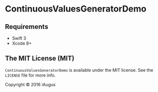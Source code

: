 # ContinuousValuesGeneratorDemo

## Requirements
- Swift 3
- Xcode 8+

## The MIT License (MIT)
`ContinuousValuesGeneratorDemo` is available under the MIT license. See the `LICENSE` file for more info.

Copyright © 2016 iAugus
